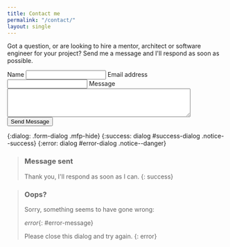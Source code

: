 ```yaml
---
title: Contact me
permalink: "/contact/"
layout: single
---
```


Got a question, or are looking to hire a mentor, architect or software engineer
for your project? Send me a message and I'll respond as soon as possible.

<form
  class="contactForm" action="https://formcarry.com/s/_gvUjmYMWuY"
  method="POST" accept-charset="UTF-8"
  data-success="#success-dialog"
  data-error="#error-dialog"
  data-error-text="#error-message">
  <label for="contact_name">Name
  <input type="text" id="contact_name" maxlength="false"
    required="required" name="name"></label>
  <label for="contact_email">Email address
  <input type="email" id="contact_email" maxlength="false"
    required="required" name="email"></label>
  <label for="contact_message">Message
  <textarea maxlength="300" type="comment" cols="50" rows="4"
    id="contact_message" required="required"
    name="message"></textarea></label>
  <input type="hidden" name="_gotcha">
  <button type="submit">Send Message</button>
</form>

{:dialog: .form-dialog .mfp-hide}
{:success: dialog #success-dialog .notice--success}
{:error: dialog #error-dialog .notice--danger}

> ### Message sent
> 
> Thank you, I'll respond as soon as I can.
{: success}

> ### Oops?
> 
> Sorry, something seems to have gone wrong:  
>
> *error*{: #error-message}  
>
> Please close this dialog and try again.
{: error}
